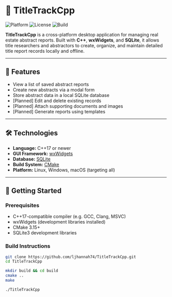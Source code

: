 # 🧾 TitleTrackCpp
![Platform](https://img.shields.io/badge/platform-linux%20%7C%20windows-lightgrey)
![License](https://img.shields.io/github/license/ljhannah74/TitleTrackCpp)
![Build](https://img.shields.io/github/actions/workflow/status/ljhannah74/TitleTrackCpp/cmake.yml?label=build)

**TitleTrackCpp** is a cross-platform desktop application for managing real estate abstract reports. Built with **C++**, **wxWidgets**, and **SQLite**, it allows title researchers and abstractors to create, organize, and maintain detailed title report records locally and offline.

---

## 🎯 Features

- View a list of saved abstract reports
- Create new abstracts via a modal form
- Store abstract data in a local SQLite database
- [Planned] Edit and delete existing records
- [Planned] Attach supporting documents and images
- [Planned] Generate reports using templates

---

## 🛠️ Technologies

- **Language:** C++17 or newer
- **GUI Framework:** [wxWidgets](https://www.wxwidgets.org/)
- **Database:** [SQLite](https://www.sqlite.org/)
- **Build System:** [CMake](https://cmake.org/)
- **Platform:** Linux, Windows, macOS (targeting all)

---

## 🚀 Getting Started

### Prerequisites

- C++17-compatible compiler (e.g. GCC, Clang, MSVC)
- wxWidgets (development libraries installed)
- CMake 3.15+
- SQLite3 development libraries

### Build Instructions

```bash
git clone https://github.com/ljhannah74/TitleTrackCpp.git
cd TitleTrackCpp

mkdir build && cd build
cmake ..
make

./TitleTrackCpp
